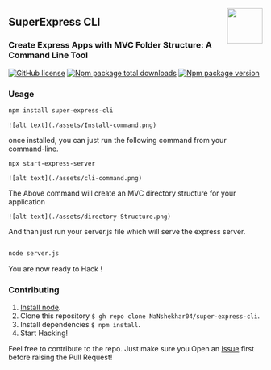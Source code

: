 <img align="right" src="https://user-images.githubusercontent.com/51878265/186825286-499db16b-5b95-488d-b6d5-09d44521b890.png" height="70px"> <h2>SuperExpress CLI</h2>
### Create Express Apps with MVC Folder Structure: A Command Line Tool
   
   [![GitHub license](https://img.shields.io/github/license/Naereen/StrapDown.js.svg)](https://github.com/Naereen/StrapDown.js/blob/master/LICENSE)
   [![Npm package total downloads](https://badgen.net/npm/dt/super-express-cli)](https://www.npmjs.com/package/super-express-cli)
   [![Npm package version](https://badgen.net/npm/v/super-express-cli)](https://www.npmjs.com/package/super-express-cli)
   
   

### Usage

```bash
npm install super-express-cli

```
`![alt text](./assets/Install-command.png)`


once installed, you can just run the following command from your command-line.

```bash
npx start-express-server

```
`![alt text](./assets/cli-command.png)`

The Above command will create an MVC directory structure for your application

`![alt text](./assets/directory-Structure.png)`


And than just run your server.js file which will serve the express server.

```bash

node server.js

```

You are now ready to Hack !

### Contributing
1. [Install node](http://nodejs.org/#download).
2. Clone this repository `$ gh repo clone NaNshekhar04/super-express-cli`.
3. Install dependencies `$ npm install`.
4. Start Hacking!

Feel free to contribute to the repo. Just make sure you Open an [Issue](https://github.com/NaNshekhar04/super-express-cli/issues) first before raising the Pull Request!